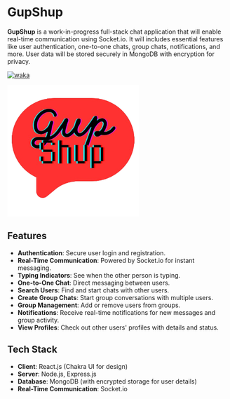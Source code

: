 # GupShup
**GupShup** is a work-in-progress full-stack chat application that will enable real-time communication using Socket.io. It will includes essential features like user authentication, one-to-one chats, group chats, notifications, and more. User data will be stored securely in MongoDB with encryption for privacy.

<a href="https://wakatime.com/badge/user/1fc26c7a-896d-4495-8fa5-a34266fbb649/project/9f8416d3-31a3-4491-b930-fcfeb47cc6eb"><img src="https://wakatime.com/badge/user/1fc26c7a-896d-4495-8fa5-a34266fbb649/project/9f8416d3-31a3-4491-b930-fcfeb47cc6eb.svg" alt="waka"></a>

<img src="frontend/src/images/logo.png" alt="Logo" width="300">


## Features

- **Authentication**: Secure user login and registration.
- **Real-Time Communication**: Powered by Socket.io for instant messaging.
- **Typing Indicators**: See when the other person is typing.
- **One-to-One Chat**: Direct messaging between users.
- **Search Users**: Find and start chats with other users.
- **Create Group Chats**: Start group conversations with multiple users.
- **Group Management**: Add or remove users from groups.
- **Notifications**: Receive real-time notifications for new messages and group activity.
- **View Profiles**: Check out other users' profiles with details and status.

## Tech Stack

- **Client**: React.js (Chakra UI for design)
- **Server**: Node.js, Express.js
- **Database**: MongoDB (with encrypted storage for user details)
- **Real-Time Communication**: Socket.io

